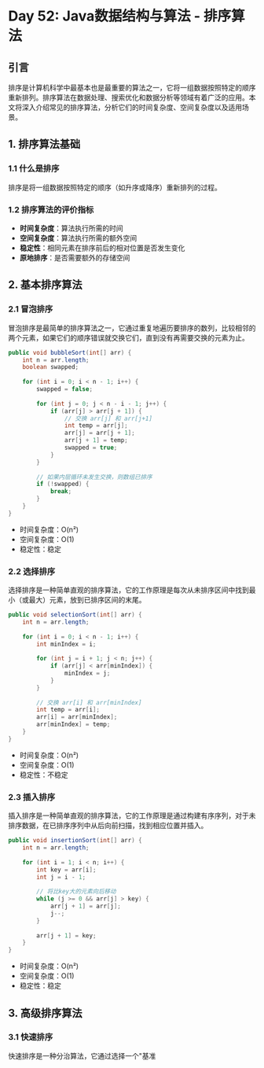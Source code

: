 # Day 52: Java数据结构与算法 - 排序算法

## 引言

排序是计算机科学中最基本也是最重要的算法之一，它将一组数据按照特定的顺序重新排列。排序算法在数据处理、搜索优化和数据分析等领域有着广泛的应用。本文将深入介绍常见的排序算法，分析它们的时间复杂度、空间复杂度以及适用场景。

## 1. 排序算法基础

### 1.1 什么是排序

排序是将一组数据按照特定的顺序（如升序或降序）重新排列的过程。

### 1.2 排序算法的评价指标

- **时间复杂度**：算法执行所需的时间
- **空间复杂度**：算法执行所需的额外空间
- **稳定性**：相同元素在排序前后的相对位置是否发生变化
- **原地排序**：是否需要额外的存储空间

## 2. 基本排序算法

### 2.1 冒泡排序

冒泡排序是最简单的排序算法之一，它通过重复地遍历要排序的数列，比较相邻的两个元素，如果它们的顺序错误就交换它们，直到没有再需要交换的元素为止。

```java
public void bubbleSort(int[] arr) {
    int n = arr.length;
    boolean swapped;
    
    for (int i = 0; i < n - 1; i++) {
        swapped = false;
        
        for (int j = 0; j < n - i - 1; j++) {
            if (arr[j] > arr[j + 1]) {
                // 交换 arr[j] 和 arr[j+1]
                int temp = arr[j];
                arr[j] = arr[j + 1];
                arr[j + 1] = temp;
                swapped = true;
            }
        }
        
        // 如果内层循环未发生交换，则数组已排序
        if (!swapped) {
            break;
        }
    }
}
```

- 时间复杂度：O(n²)
- 空间复杂度：O(1)
- 稳定性：稳定

### 2.2 选择排序

选择排序是一种简单直观的排序算法，它的工作原理是每次从未排序区间中找到最小（或最大）元素，放到已排序区间的末尾。

```java
public void selectionSort(int[] arr) {
    int n = arr.length;
    
    for (int i = 0; i < n - 1; i++) {
        int minIndex = i;
        
        for (int j = i + 1; j < n; j++) {
            if (arr[j] < arr[minIndex]) {
                minIndex = j;
            }
        }
        
        // 交换 arr[i] 和 arr[minIndex]
        int temp = arr[i];
        arr[i] = arr[minIndex];
        arr[minIndex] = temp;
    }
}
```

- 时间复杂度：O(n²)
- 空间复杂度：O(1)
- 稳定性：不稳定

### 2.3 插入排序

插入排序是一种简单直观的排序算法，它的工作原理是通过构建有序序列，对于未排序数据，在已排序序列中从后向前扫描，找到相应位置并插入。

```java
public void insertionSort(int[] arr) {
    int n = arr.length;
    
    for (int i = 1; i < n; i++) {
        int key = arr[i];
        int j = i - 1;
        
        // 将比key大的元素向后移动
        while (j >= 0 && arr[j] > key) {
            arr[j + 1] = arr[j];
            j--;
        }
        
        arr[j + 1] = key;
    }
}
```

- 时间复杂度：O(n²)
- 空间复杂度：O(1)
- 稳定性：稳定

## 3. 高级排序算法

### 3.1 快速排序

快速排序是一种分治算法，它通过选择一个"基准